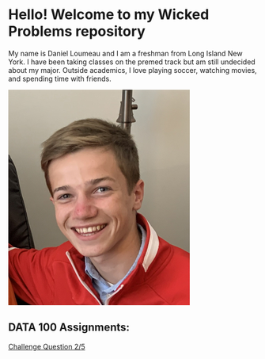 # Hello! Welcome to my Wicked Problems repository

My name is Daniel Loumeau and I am a freshman from Long Island New York. I have been taking classes on the premed track but am still undecided about my major. Outside academics, I love playing soccer, watching movies, and spending time with friends. 

![](https://raw.githubusercontent.com/dloumeau/data100repository/main/DCE3E354-E882-4A16-87BF-6553F6261001_1_201_a.jpeg)

## DATA 100 Assignments:
[Challenge Question 2/5](https://raw.githubusercontent.com/dloumeau/data100repository/main/A%20Person's%20path%20between%20homes.png)
